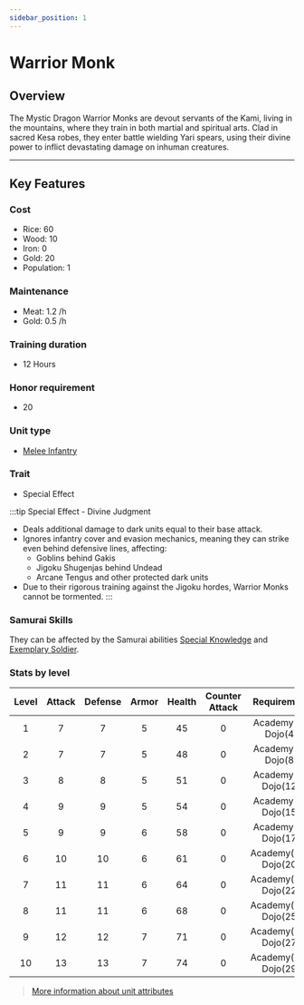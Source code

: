 ```yaml
---
sidebar_position: 1
---
```

# Warrior Monk

## Overview

The Mystic Dragon Warrior Monks are devout servants of the Kami, living in the mountains, where they train in both martial and spiritual arts. Clad in sacred Kesa robes, they enter battle wielding Yari spears, using their divine power to inflict devastating damage on inhuman creatures.

---

## Key Features

### Cost
- Rice: 60
- Wood: 10
- Iron: 0
- Gold: 20
- Population: 1

### Maintenance
- Meat: 1.2 /h
- Gold: 0.5 /h

### Training duration
- 12 Hours

### Honor requirement
- 20

### Unit type
- [Melee Infantry](../../index.md#melee-infantry)

### Trait
- Special Effect

:::tip Special Effect - Divine Judgment
- Deals additional damage to dark units equal to their base attack.
- Ignores infantry cover and evasion mechanics, meaning they can strike even behind defensive lines, affecting:
  - Goblins behind Gakis
  - Jigoku Shugenjas behind Undead
  - Arcane Tengus and other protected dark units
- Due to their rigorous training against the Jigoku hordes, Warrior Monks cannot be tormented.
:::

### Samurai Skills
They can be affected by the Samurai abilities [Special Knowledge](../../../samurais/knowledge-skills.md) and [Exemplary Soldier](../../../samurais/charisma-skills.md).

### Stats by level

| Level | Attack | Defense | Armor | Health | Counter Attack |      Requirement      |
| :---: | :----: | :-----: | :---: | :----: | :------------: | :-------------------: |
|   1   |   7    |    7    |   5   |   45   |       0        |  Academy(1), Dojo(4)  |
|   2   |   7    |    7    |   5   |   48   |       0        |  Academy(2), Dojo(8)  |
|   3   |   8    |    8    |   5   |   51   |       0        | Academy(4), Dojo(12)  |
|   4   |   9    |    9    |   5   |   54   |       0        | Academy(7), Dojo(15)  |
|   5   |   9    |    9    |   6   |   58   |       0        | Academy(9), Dojo(17)  |
|   6   |   10   |   10    |   6   |   61   |       0        | Academy(11), Dojo(20) |
|   7   |   11   |   11    |   6   |   64   |       0        | Academy(15), Dojo(22) |
|   8   |   11   |   11    |   6   |   68   |       0        | Academy(18), Dojo(25) |
|   9   |   12   |   12    |   7   |   71   |       0        | Academy(21), Dojo(27) |
|  10   |   13   |   13    |   7   |   74   |       0        | Academy(27), Dojo(29) |


> [More information about unit attributes](../../index.md#attributes)
